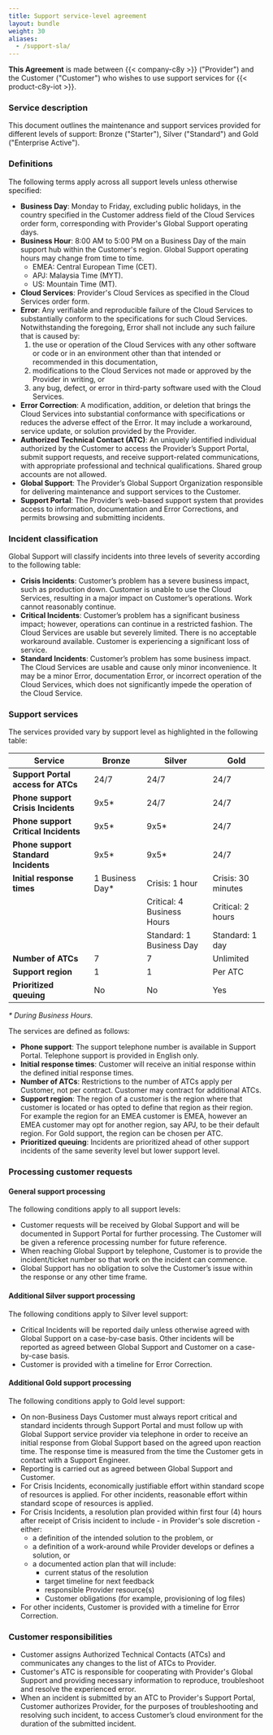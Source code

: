 ```yaml
---
title: Support service-level agreement
layout: bundle
weight: 30
aliases:
  - /support-sla/
---
```


**This Agreement** is made between {{< company-c8y >}} ("Provider") and the Customer ("Customer") who wishes to use support services for {{< product-c8y-iot >}}.

### Service description

This document outlines the maintenance and support services provided for different levels of support: Bronze ("Starter"), Silver ("Standard") and Gold ("Enterprise Active").

### Definitions

The following terms apply across all support levels unless otherwise specified:

* **Business Day**: Monday to Friday, excluding public holidays, in the country specified in the Customer address field of the Cloud Services order form, corresponding with Provider's Global Support operating days.
* **Business Hour**: 8:00 AM to 5:00 PM on a Business Day of the main support hub within the Customer's region. Global Support operating hours may change from time to time.
  * EMEA: Central European Time (CET).
  * APJ: Malaysia Time (MYT).
  * US: Mountain Time (MT).
* **Cloud Services**: Provider's Cloud Services as specified in the Cloud Services order form.
* **Error**: Any verifiable and reproducible failure of the Cloud Services to substantially conform to the specifications for such Cloud Services. Notwithstanding the foregoing, Error shall not include any such failure that is caused by:
  1. the use or operation of the Cloud Services with any other software or code or in an environment other than that intended or recommended in this documentation,
  2. modifications to the Cloud Services not made or approved by the Provider in writing, or
  3. any bug, defect, or error in third-party software used with the Cloud Services.
* **Error Correction**:  A modification, addition, or deletion that brings the Cloud Services into substantial conformance with specifications or reduces the adverse effect of the Error. It may include a workaround, service update, or solution provided by the Provider.
* **Authorized Technical Contact (ATC)**: An uniquely identified individual authorized by the Customer to access the Provider’s Support Portal, submit support requests, and receive support-related communications, with appropriate professional and technical qualifications. Shared group accounts are not allowed.
* **Global Support**: The Provider’s Global Support Organization responsible for delivering maintenance and support services to the Customer.
* **Support Portal**: The Provider’s web-based support system that provides access to information, documentation and Error Corrections, and permits browsing and submitting incidents.

### Incident classification

Global Support will classify incidents into three levels of severity according to the following table:

* **Crisis Incidents**: Customer’s problem has a severe business impact, such as production down. Customer is unable to use the Cloud Services, resulting in a major impact on Customer’s operations. Work cannot reasonably continue.
* **Critical Incidents**: Customer’s problem has a significant business impact; however, operations can continue in a restricted fashion. The Cloud Services are usable but severely limited. There is no acceptable workaround available. Customer is experiencing a significant loss of service.
* **Standard Incidents**: Customer’s problem has some business impact. The Cloud Services are usable and cause only minor inconvenience. It may be a minor Error, documentation Error, or incorrect operation of the Cloud Services, which does not significantly impede the operation of the Cloud Service.

### Support services

The services provided vary by support level as highlighted in the following table:

| **Service**                          | **Bronze**      | **Silver**                 | **Gold**           |
| ------------------------------------ | --------------- | -------------------------- | ------------------ |
| **Support Portal access for ATCs**   | 24/7            | 24/7                       | 24/7               |
| **Phone support Crisis Incidents**   | 9x5*            | 24/7                       | 24/7               |
| **Phone support Critical Incidents** | 9x5*            | 9x5*                       | 24/7               |
| **Phone support Standard Incidents** | 9x5*            | 9x5*                       | 24/7               |
| **Initial response times**           | 1 Business Day* | Crisis: 1 hour             | Crisis: 30 minutes |
|                                      |                 | Critical: 4 Business Hours | Critical: 2 hours  |
|                                      |                 | Standard: 1 Business Day   | Standard: 1 day    |
| **Number of ATCs**                   | 7               | 7                          | Unlimited          |
| **Support region**                   | 1               | 1                          | Per ATC            |
| **Prioritized queuing**              | No              | No                         | Yes                |

*\* During Business Hours.*

The services are defined as follows:

* **Phone support**: The support telephone number is available in Support Portal. Telephone support is provided in English only.
* **Initial response times**: Customer will receive an initial response within the defined initial response times.
* **Number of ATCs**: Restrictions to the number of ATCs apply per Customer, not per contract. Customer may contract for additional ATCs.
* **Support region**: The region of a customer is the region where that customer is located or has opted to define that region as their region. For example the region for an EMEA customer is EMEA, however an EMEA customer may opt for another region, say APJ, to be their default region. For Gold support, the region can be chosen per ATC.
* **Prioritized queuing**: Incidents are prioritized ahead of other support incidents of the same severity level but lower support level.

### Processing customer requests

#### General support processing

The following conditions apply to all support levels:

* Customer requests will be received by Global Support and will be documented in Support Portal for further processing. The Customer will be given a reference processing number for future reference.
* When reaching Global Support by telephone, Customer is to provide the incident/ticket number so that work on the incident can commence.
* Global Support has no obligation to solve the Customer’s issue within the response or any other time frame.

#### Additional Silver support processing

The following conditions apply to Silver level support:

* Critical Incidents will be reported daily unless otherwise agreed with Global Support on a case-by-case basis. Other incidents will be reported as agreed between Global Support and Customer on a case-by-case basis.
* Customer is provided with a timeline for Error Correction.

#### Additional Gold support processing

The following conditions apply to Gold level support:

* On non-Business Days Customer must always report critical and standard incidents through Support Portal and must follow up with Global Support service provider via telephone in order to receive an initial response from Global Support based on the agreed upon reaction time. The response time is measured from the time the Customer gets in contact with a Support Engineer.
* Reporting is carried out as agreed between Global Support and Customer.
* For Crisis Incidents, economically justifiable effort within standard scope of resources is applied. For other incidents, reasonable effort within standard scope of resources is applied.
* For Crisis Incidents, a resolution plan provided within first four (4) hours after receipt of Crisis incident to include - in Provider's sole discretion - either:
  * a definition of the intended solution to the problem, or
  * a definition of a work-around while Provider develops or defines a solution, or
  * a documented action plan that will include:
    * current status of the resolution
    * target timeline for next feedback
    * responsible Provider resource(s)
    * Customer obligations (for example, provisioning of log files)
* For other incidents, Customer is provided with a timeline for Error Correction.

### Customer responsibilities

* Customer assigns Authorized Technical Contacts (ATCs) and communicates any changes to the list of ATCs to Provider.
* Customer's ATC is responsible for cooperating with Provider's Global Support and providing necessary information to reproduce, troubleshoot and resolve the experienced error.
* When an incident is submitted by an ATC to Provider's Support Portal, Customer authorizes Provider, for the purposes of troubleshooting and resolving such incident, to access Customer’s cloud environment for the duration of the submitted incident.

